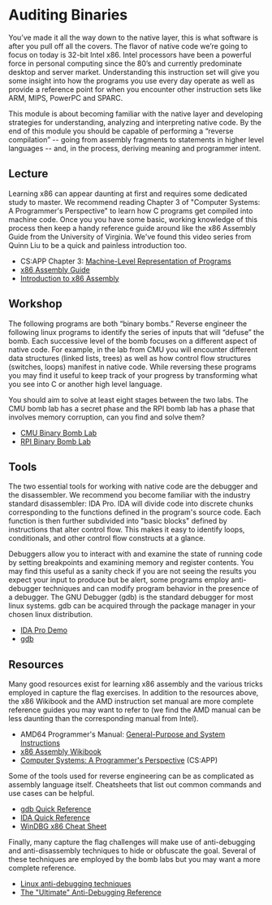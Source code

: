 # Auditing Binaries
You’ve made it all the way down to the native layer, this is what software is after you pull off all the covers. The flavor of native code we’re going to focus on today is 32-bit Intel x86. Intel processors have been a powerful force in personal computing since the 80’s and currently predominate desktop and server market. Understanding this instruction set will give you some insight into how the programs you use every day operate as well as provide a reference point for when you encounter other instruction sets like ARM, MIPS, PowerPC and SPARC.

This module is about becoming familiar with the native layer and developing strategies for understanding, analyzing and interpreting native code. By the end of this module you should be capable of performing a “reverse compilation” -- going from assembly fragments to statements in higher level languages -- and, in the process, deriving meaning and programmer intent.

## Lecture
Learning x86 can appear daunting at first and requires some dedicated study to master. We recommend reading Chapter 3 of "Computer Systems: A Programmer's Perspective" to learn how C programs get compiled into machine code. Once you you have some basic, working knowledge of this process then keep a handy reference guide around like the x86 Assembly Guide from the University of Virginia. We've found this video series from Quinn Liu to be a quick and painless introduction too.

* CS:APP Chapter 3: [Machine-Level Representation of Programs](http://gec.di.uminho.pt/DISCIP/MaisAC/CS-APP_Bryant/csapp.preview3.pdf)
* [x86 Assembly Guide](http://www.cs.virginia.edu/~evans/cs216/guides/x86.html)
* [Introduction to x86 Assembly](https://www.youtube.com/watch?v=qn1_dRjM6F0&list=PLPXsMt57rLthf58PFYE9gOAsuyvs7T5W9)

## Workshop
The following programs are both “binary bombs.” Reverse engineer the following linux programs to identify the series of inputs that will “defuse” the bomb. Each successive level of the bomb focuses on a different aspect of native code. For example, in the lab from CMU you will encounter different data structures (linked lists, trees) as well as how control flow structures (switches, loops) manifest in native code. While reversing these programs you may find it useful to keep track of your progress by transforming what you see into C or another high level language.

You should aim to solve at least eight stages between the two labs. The CMU bomb lab has a secret phase and the RPI bomb lab has a phase that involves memory corruption, can you find and solve them?

* [CMU Binary Bomb Lab](http://csapp.cs.cmu.edu/2e/bomb32.tar)
* [RPI Binary Bomb Lab](http://www.cs.rpi.edu/academics/courses/spring10/csci4971/rev2/bomb)

## Tools
The two essential tools for working with native code are the debugger and the disassembler. We recommend you become familiar with the industry standard disassembler: IDA Pro. IDA will divide code into discrete chunks corresponding to the functions defined in the program's source code. Each function is then further subdivided into "basic blocks" defined by instructions that alter control flow. This makes it easy to identify loops, conditionals, and other control flow constructs at a glance.

Debuggers allow you to interact with and examine the state of running code by setting breakpoints and examining memory and register contents. You may find this useful as a sanity check if you are not seeing the results you expect your input to produce but be alert, some programs employ anti-debugger techniques and can modify program behavior in the presence of a debugger. The GNU Debugger (gdb) is the standard debugger for most linux systems. gdb can be acquired through the package manager in your chosen linux distribution.

* [IDA Pro Demo](https://www.hex-rays.com/products/ida/support/download_demo.shtml)
* [gdb](http://www.sourceware.org/gdb/)

## Resources
Many good resources exist for learning x86 assembly and the various tricks employed in capture the flag exercises. In addition to the resources above, the x86 Wikibook and the AMD instruction set manual are more complete reference guides you may want to refer to (we find the AMD manual can be less daunting than the corresponding manual from Intel).

* AMD64 Programmer's Manual: [General-Purpose and System Instructions](http://amd-dev.wpengine.netdna-cdn.com/wordpress/media/2008/10/24594_APM_v3.pdf)
* [x86 Assembly Wikibook](https://en.wikibooks.org/wiki/X86_Assembly)
* [Computer Systems: A Programmer's Perspective](http://csapp.cs.cmu.edu/) (CS:APP)

Some of the tools used for reverse engineering can be as complicated as assembly language itself. Cheatsheets that list out common commands and use cases can be helpful.

* [gdb Quick Reference](http://www.refcards.com/docs/peschr/gdb/gdb-refcard-a4.pdf)
* [IDA Quick Reference](https://www.hex-rays.com/products/ida/support/freefiles/IDA_Pro_Shortcuts.pdf)
* [WinDBG x86 Cheat Sheet](./references/X86_Win32_Reverse_Engineering_Cheat_Sheet.pdf)

Finally, many capture the flag challenges will make use of anti-debugging and anti-disassembly techniques to hide or obfuscate the goal. Several of these techniques are employed by the bomb labs but you may want a more complete reference.

* [Linux anti-debugging techniques](http://vxheavens.com/lib/vsc04.html)
* [The "Ultimate" Anti-Debugging Reference](http://pferrie.host22.com/papers/antidebug.pdf)
